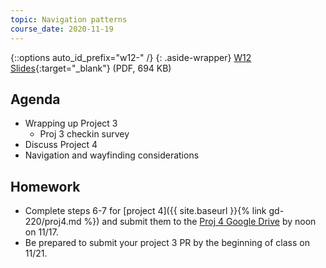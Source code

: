 ```yaml
---
topic: Navigation patterns
course_date: 2020-11-19
---
```



{::options auto_id_prefix="w12-" /}
{: .aside-wrapper}
<span class="highlighter">
[W12 Slides](files/w12.min.pdf){:target="_blank"} (PDF, 694 KB)
</span>


## Agenda

- Wrapping up Project 3
    - Proj 3 checkin survey
- Discuss Project 4
- Navigation and wayfinding considerations

## Homework
- Complete steps 6-7 for [project 4]({{ site.baseurl }}{% link gd-220/proj4.md %}) and submit them to the [Proj 4 Google Drive]() by noon on 11/17.
- Be prepared to submit your project 3 PR by the beginning of class on 11/21.
